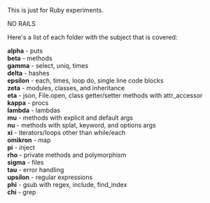 This is just for Ruby experiments.

NO RAILS


Here's a list of each folder with the subject that is covered:

__alpha__ - puts  
__beta__ - methods  
__gamma__ - select, uniq, times  
__delta__ - hashes  
__epsilon__ - each, times, loop do, single line code blocks  
__zeta__ - modules, classes, and inheritance  
__eta__ - json, File.open, class getter/setter methods with attr_accessor  
__kappa__ - procs  
__lambda__ - lambdas  
__mu__ - methods with explicit and default args  
__nu__ - methods with splat, keyword, and options args  
__xi__ - iterators/loops other than while/each  
__omikron__ - map  
__pi__ - inject  
__rho__ - private methods and polymorphism  
__sigma__ - files  
__tau__ - error handling  
__upsilon__ - regular expressions  
__phi__ - gsub with regex, include, find_index  
__chi__ - grep  


